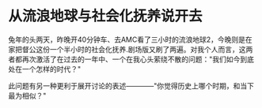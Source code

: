 # 从流浪地球与社会化抚养说开去

兔年的头两天，昨晚开40分钟车、去AMC看了三小时的流浪地球2，今晚则是在家把督公这份一个半小时的社会化抚养.剧场版又刷了两遍。对我个人而言，这两者都再次激活了在过去的一年中、一个在我心头萦绕不散的问题："我们如今到底处在一个怎样的时代？"

此问题有另一种更利于展开讨论的表述————"你觉得历史上哪个时期，和当下最为相似？"

